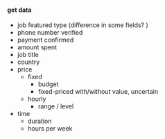

#### get data
  - job featured type (difference in some fields? )
  - phone number verified
  - payment confirmed
  - amount spent
  - job title
  - country
  - price
    - fixed
      - budget
      - fixed-priced with/without value, uncertain
    - hourly
      - range / level
  - time
    - duration
    - hours per week
